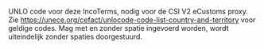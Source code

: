 UNLO code voor deze IncoTerms, nodig voor de CSI V2 eCustoms proxy. Zie https://unece.org/cefact/unlocode-code-list-country-and-territory voor geldige codes. Mag met en zonder spatie ingevoerd worden, wordt uiteindelijk zonder spaties doorgestuurd.
